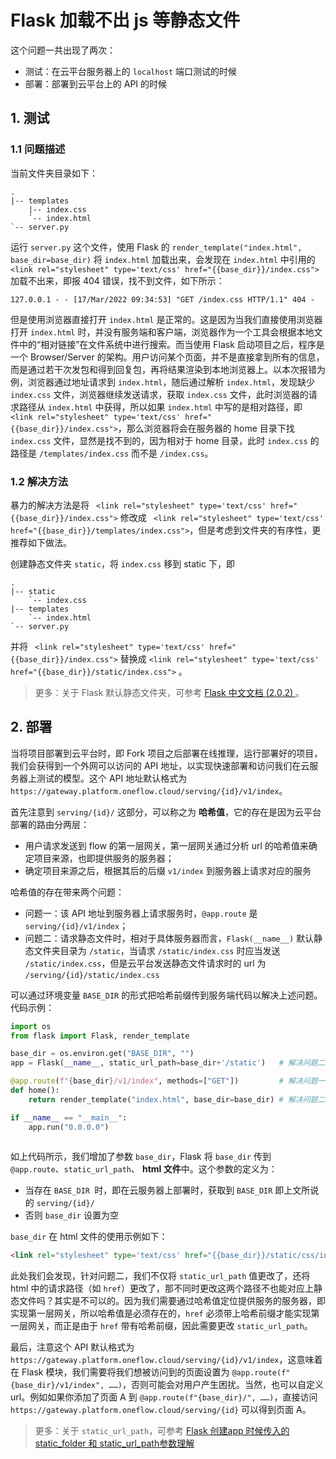 # Flask 加载不出 js 等静态文件

这个问题一共出现了两次：

- 测试：在云平台服务器上的 `localhost` 端口测试的时候
- 部署：部署到云平台上的 API 的时候



##  1. 测试

### 1.1 问题描述

当前文件夹目录如下：
```
.
|-- templates
    |-- index.css
    `-- index.html
`-- server.py
```

运行 `server.py` 这个文件，使用 Flask 的 `render_template("index.html", base_dir=base_dir)` 将 `index.html` 加载出来，会发现在 `index.html` 中引用的 ` <link rel="stylesheet" type='text/css' href="{{base_dir}}/index.css">`  加载不出来，即报 404 错误，找不到文件，如下所示：

```
127.0.0.1 - - [17/Mar/2022 09:34:53] "GET /index.css HTTP/1.1" 404 -
```

但是使用浏览器直接打开 `index.html` 是正常的。这是因为当我们直接使用浏览器打开 `index.html` 时，并没有服务端和客户端，浏览器作为一个工具会根据本地文件中的“相对链接”在文件系统中进行搜索。而当使用 Flask 启动项目之后，程序是一个 Browser/Server 的架构。用户访问某个页面，并不是直接拿到所有的信息，而是通过若干次发包和得到回复包，再将结果渲染到本地浏览器上。以本次报错为例，浏览器通过地址请求到 `index.html`，随后通过解析 `index.html`，发现缺少 `index.css` 文件，浏览器继续发送请求，获取 `index.css` 文件，此时浏览器的请求路径从 `index.html` 中获得，所以如果  `index.html` 中写的是相对路径，即 ` <link rel="stylesheet" type='text/css' href="{{base_dir}}/index.css">`，那么浏览器将会在服务器的 home 目录下找 `index.css` 文件，显然是找不到的，因为相对于 home 目录，此时 `index.css` 的路径是 `/templates/index.css` 而不是 `/index.css`。

### 1.2 解决方法
暴力的解决方法是将 ` <link rel="stylesheet" type='text/css' href="{{base_dir}}/index.css">` 修改成  ` <link rel="stylesheet" type='text/css' href="{{base_dir}}/templates/index.css">`，但是考虑到文件夹的有序性，更推荐如下做法。

创建静态文件夹 `static`，将 `index.css` 移到 static 下，即

```
.
|-- static
    `-- index.css
|-- templates
    `-- index.html
`-- server.py
```

并将 ` <link rel="stylesheet" type='text/css' href="{{base_dir}}/index.css">`  替换成  `<link rel="stylesheet" type='text/css' href="{{base_dir}}/static/index.css">` 。



> 更多：关于 Flask 默认静态文件夹，可参考 [Flask 中文文档 (2.0.2) ](https://dormousehole.readthedocs.io/en/latest/quickstart.html#id9)。



## 2. 部署

当将项目部署到云平台时，即 Fork 项目之后部署在线推理，运行部署好的项目，我们会获得到一个外网可以访问的 API 地址，以实现快速部署和访问我们在云服务器上测试的模型。这个 API 地址默认格式为 `https://gateway.platform.oneflow.cloud/serving/{id}/v1/index`。

首先注意到 `serving/{id}/` 这部分，可以称之为 **哈希值**，它的存在是因为云平台部署的路由分两层：

- 用户请求发送到 flow 的第一层网关，第一层网关通过分析 url 的哈希值来确定项目来源，也即提供服务的服务器；
- 确定项目来源之后，根据其后的后缀 `v1/index` 到服务器上请求对应的服务

哈希值的存在带来两个问题：

- 问题一：该 API 地址到服务器上请求服务时，`@app.route` 是 `serving/{id}/v1/index`；
- 问题二：请求静态文件时，相对于具体服务器而言，`Flask(__name__)` 默认静态文件夹目录为 `/static`，当请求 `/static/index.css` 时应当发送 `/static/index.css`，但是云平台发送静态文件请求时的 url 为 `/serving/{id}/static/index.css`

可以通过环境变量 `BASE_DIR` 的形式把哈希前缀传到服务端代码以解决上述问题。代码示例：

```python
import os
from flask import Flask, render_template

base_dir = os.environ.get("BASE_DIR", "")
app = Flask(__name__, static_url_path=base_dir+'/static')   # 解决问题二

@app.route(f"{base_dir}/v1/index", methods=["GET"])         # 解决问题一
def home():
    return render_template("index.html", base_dir=base_dir) # 解决问题二   

if __name__ == "__main__":
    app.run("0.0.0.0")
    
```

如上代码所示，我们增加了参数 `base_dir`，Flask 将 `base_dir` 传到 `@app.route`、`static_url_path`、 **html 文件**中。这个参数的定义为：

- 当存在 `BASE_DIR `时，即在云服务器上部署时，获取到 `BASE_DIR` 即上文所说的 `serving/{id}/` 
- 否则 `base_dir` 设置为空

 `base_dir` 在 html 文件的使用示例如下：

```html
<link rel="stylesheet" type='text/css' href="{{base_dir}}/static/css/index.css">
```



此处我们会发现，针对问题二，我们不仅将 `static_url_path` 值更改了，还将 html 中的请求路径（如 `href`）更改了，那不同时更改这两个路径不也能对应上静态文件吗？其实是不可以的。因为我们需要通过哈希值定位提供服务的服务器，即实现第一层网关，所以哈希值是必须存在的，`href` 必须带上哈希前缀才能实现第一层网关，而正是由于 `href` 带有哈希前缀，因此需要更改 `static_url_path`。



最后，注意这个 API 默认格式为 `https://gateway.platform.oneflow.cloud/serving/{id}/v1/index`，这意味着在 Flask 模块，我们需要将我们想被访问到的页面设置为 `@app.route(f"{base_dir}/v1/index", ……)`，否则可能会对用户产生困扰。当然，也可以自定义 url。例如如果你添加了页面 A 到 `@app.route(f"{base_dir}/", ……)`，直接访问 `https://gateway.platform.oneflow.cloud/serving/{id}` 可以得到页面 A。

> 更多：关于 `static_url_path`，可参考 [Flask 创建app 时候传入的 static_folder 和 static_url_path参数理解](https://blog.csdn.net/qq_40952927/article/details/81157204)



